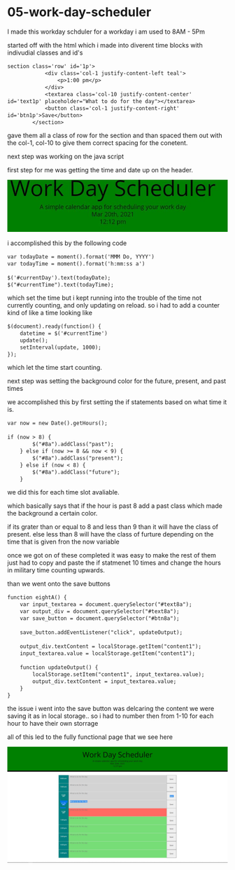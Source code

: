 # 05-work-day-scheduler

I made this workday schduler for a workday i am used to
8AM - 5Pm

started off with the html which i made into diverent time blocks with indivudial classes and id's

```
section class='row' id='1p'>
            <div class='col-1 justify-content-left teal'>
                <p>1:00 pm</p>
            </div>
            <textarea class='col-10 justify-content-center' id='text1p' placeholder="What to do for the day"></textarea>
            <button class='col-1 justify-content-right' id='btn1p'>Save</button>
        </section>

```

gave them all a class of row for the section and than spaced them out with the col-1, col-10 to give them correct spacing for the conetent.

next step was working on the java script

first step for me was getting the time and date up on the header.

![Shows](./images/readme-workdayhw.JPG)

i accomplished this by the following code

```
var todayDate = moment().format('MMM Do, YYYY')
var todayTime = moment().format('h:mm:ss a')

$('#currentDay').text(todayDate);
$("#currentTime").text(todayTime);
```

which set the time but i kept running into the trouble of the time not currently counting, and only updating on reload. so i had to add a counter kind of like a time looking like

```
$(document).ready(function() {
    datetime = $('#currentTime')
    update();
    setInterval(update, 1000);
});
```

which let the time start counting.

next step was setting the background color for the future, present, and past times

we accomplished this by first setting the if statements based on what time it is.

```
var now = new Date().getHours();

if (now > 8) {
        $("#8a").addClass("past");
    } else if (now >= 8 && now < 9) {
        $("#8a").addClass("present");
    } else if (now < 8) {
        $("#8a").addClass("future");
    }
```

we did this for each time slot avaliable.

which basically says that if the hour is past 8 add a past class which made the background a certain color.

if its grater than or equal to 8 and less than 9
than it will have the class of present.
else less than 8 will have the class of furture
depending on the time that is given fron the now variable

once we got on of these completed it was easy to make the rest of them just had to copy and paste the if statmenet 10 times and change the hours in military time counting upwards.

than we went onto the save buttons

```
function eightA() {
    var input_textarea = document.querySelector("#text8a");
    var output_div = document.querySelector("#text8a");
    var save_button = document.querySelector("#btn8a");

    save_button.addEventListener("click", updateOutput);

    output_div.textContent = localStorage.getItem("content1");
    input_textarea.value = localStorage.getItem("content1");

    function updateOutput() {
        localStorage.setItem("content1", input_textarea.value);
        output_div.textContent = input_textarea.value;
    }
}
```

the issue i went into the save button was delcaring the content we were saving it as in local storage..
so i had to number then from 1-10 for each hour to have their own storrage

all of this led to the fully functional page that we see here

![fully fuctional page](./images/finalworkday.jpg)
